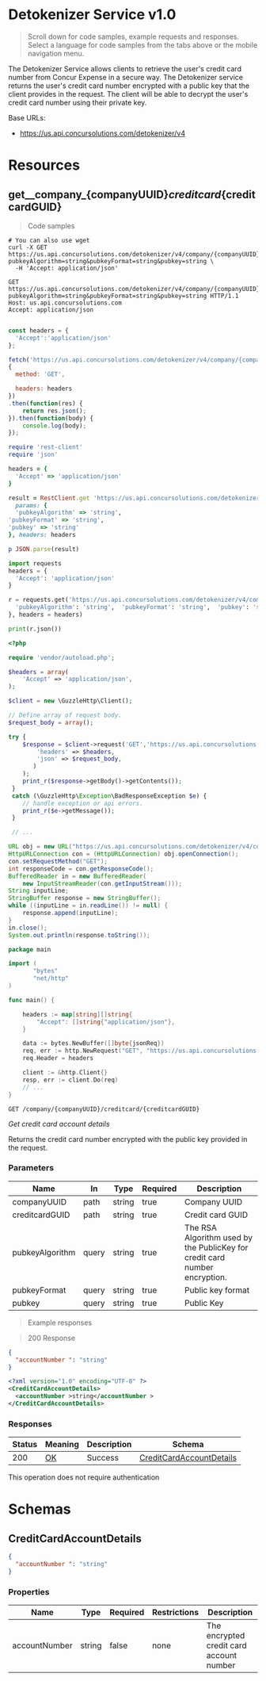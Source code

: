 <!-- Generator: Widdershins v4.0.1 -->

<h1 id="detokenizer-service">Detokenizer Service v1.0</h1>

> Scroll down for code samples, example requests and responses. Select a language for code samples from the tabs above or the mobile navigation menu.

The Detokenizer Service allows clients to retrieve the user's credit card number from Concur Expense in a secure way. The Detokenizer service returns the user's credit card number encrypted with a public key that the client provides in the request. The client will be able to decrypt the user's credit card number using their private key.

Base URLs:

* <a href="https://us.api.concursolutions.com/detokenizer/v4">https://us.api.concursolutions.com/detokenizer/v4</a>

<h1 id="detokenizer-service-resources">Resources</h1>

## get__company_{companyUUID}_creditcard_{creditcardGUID}

> Code samples

```shell
# You can also use wget
curl -X GET https://us.api.concursolutions.com/detokenizer/v4/company/{companyUUID}/creditcard/{creditcardGUID}?pubkeyAlgorithm=string&pubkeyFormat=string&pubkey=string \
  -H 'Accept: application/json'

```

```http
GET https://us.api.concursolutions.com/detokenizer/v4/company/{companyUUID}/creditcard/{creditcardGUID}?pubkeyAlgorithm=string&pubkeyFormat=string&pubkey=string HTTP/1.1
Host: us.api.concursolutions.com
Accept: application/json

```

```javascript

const headers = {
  'Accept':'application/json'
};

fetch('https://us.api.concursolutions.com/detokenizer/v4/company/{companyUUID}/creditcard/{creditcardGUID}?pubkeyAlgorithm=string&pubkeyFormat=string&pubkey=string',
{
  method: 'GET',

  headers: headers
})
.then(function(res) {
    return res.json();
}).then(function(body) {
    console.log(body);
});

```

```ruby
require 'rest-client'
require 'json'

headers = {
  'Accept' => 'application/json'
}

result = RestClient.get 'https://us.api.concursolutions.com/detokenizer/v4/company/{companyUUID}/creditcard/{creditcardGUID}',
  params: {
  'pubkeyAlgorithm' => 'string',
'pubkeyFormat' => 'string',
'pubkey' => 'string'
}, headers: headers

p JSON.parse(result)

```

```python
import requests
headers = {
  'Accept': 'application/json'
}

r = requests.get('https://us.api.concursolutions.com/detokenizer/v4/company/{companyUUID}/creditcard/{creditcardGUID}', params={
  'pubkeyAlgorithm': 'string',  'pubkeyFormat': 'string',  'pubkey': 'string'
}, headers = headers)

print(r.json())

```

```php
<?php

require 'vendor/autoload.php';

$headers = array(
    'Accept' => 'application/json',
);

$client = new \GuzzleHttp\Client();

// Define array of request body.
$request_body = array();

try {
    $response = $client->request('GET','https://us.api.concursolutions.com/detokenizer/v4/company/{companyUUID}/creditcard/{creditcardGUID}', array(
        'headers' => $headers,
        'json' => $request_body,
       )
    );
    print_r($response->getBody()->getContents());
 }
 catch (\GuzzleHttp\Exception\BadResponseException $e) {
    // handle exception or api errors.
    print_r($e->getMessage());
 }

 // ...

```

```java
URL obj = new URL("https://us.api.concursolutions.com/detokenizer/v4/company/{companyUUID}/creditcard/{creditcardGUID}?pubkeyAlgorithm=string&pubkeyFormat=string&pubkey=string");
HttpURLConnection con = (HttpURLConnection) obj.openConnection();
con.setRequestMethod("GET");
int responseCode = con.getResponseCode();
BufferedReader in = new BufferedReader(
    new InputStreamReader(con.getInputStream()));
String inputLine;
StringBuffer response = new StringBuffer();
while ((inputLine = in.readLine()) != null) {
    response.append(inputLine);
}
in.close();
System.out.println(response.toString());

```

```go
package main

import (
       "bytes"
       "net/http"
)

func main() {

    headers := map[string][]string{
        "Accept": []string{"application/json"},
    }

    data := bytes.NewBuffer([]byte{jsonReq})
    req, err := http.NewRequest("GET", "https://us.api.concursolutions.com/detokenizer/v4/company/{companyUUID}/creditcard/{creditcardGUID}", data)
    req.Header = headers

    client := &http.Client{}
    resp, err := client.Do(req)
    // ...
}

```

`GET /company/{companyUUID}/creditcard/{creditcardGUID}`

*Get credit card account details*

Returns the credit card number encrypted with the public key provided in the request.

<h3 id="get__company_{companyuuid}_creditcard_{creditcardguid}-parameters">Parameters</h3>

|Name|In|Type|Required|Description|
|---|---|---|---|---|
|companyUUID|path|string|true|Company UUID|
|creditcardGUID|path|string|true|Credit card GUID|
|pubkeyAlgorithm|query|string|true|The RSA Algorithm used by the PublicKey for credit card number encryption.|
|pubkeyFormat|query|string|true|Public key format|
|pubkey|query|string|true|Public Key|

> Example responses

> 200 Response

```json
{
  "accountNumber ": "string"
}
```

```xml
<?xml version="1.0" encoding="UTF-8" ?>
<CreditCardAccountDetails>
  <accountNumber >string</accountNumber >
</CreditCardAccountDetails>
```

<h3 id="get__company_{companyuuid}_creditcard_{creditcardguid}-responses">Responses</h3>

|Status|Meaning|Description|Schema|
|---|---|---|---|
|200|[OK](https://tools.ietf.org/html/rfc7231#section-6.3.1)|Success|[CreditCardAccountDetails](#schemacreditcardaccountdetails)|

<aside class="success">
This operation does not require authentication
</aside>

# Schemas

<h2 id="tocS_CreditCardAccountDetails">CreditCardAccountDetails</h2>
<!-- backwards compatibility -->
<a id="schemacreditcardaccountdetails"></a>
<a id="schema_CreditCardAccountDetails"></a>
<a id="tocScreditcardaccountdetails"></a>
<a id="tocscreditcardaccountdetails"></a>

```json
{
  "accountNumber ": "string"
}

```

### Properties

|Name|Type|Required|Restrictions|Description|
|---|---|---|---|---|
|accountNumber|string|false|none|The encrypted credit card account number|

